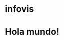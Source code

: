 # infovis

<!DOCTYPE html>
<html>
<head>
  <meta charset="utf-8">
  <meta name="viewport" content="width=device-width">
  <title>hola mundo</title>
</head>
<body>
  <h1>Hola mundo!<h1> 
  <h1> <div class="flourish-embed flourish-bar-chart-race" data-src="visualisation/15439143"><script src="https://public.flourish.studio/resources/embed.js"></script></div> <h1>
</body>
</html>
